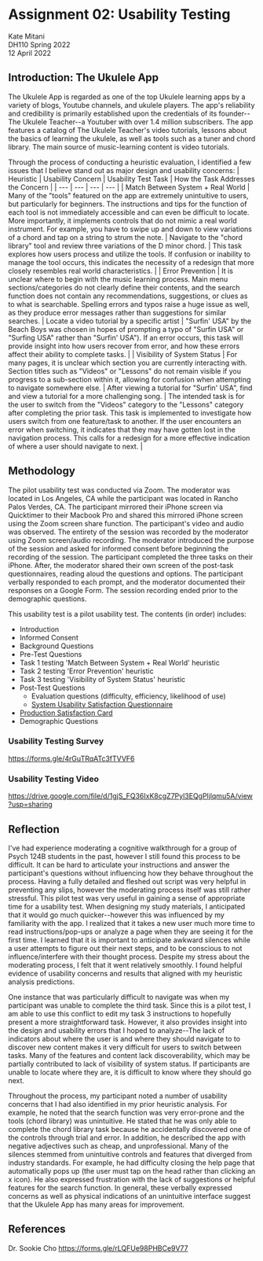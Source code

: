 # Assignment 02: Usability Testing
Kate Mitani  
DH110 Spring 2022  
12 April 2022

## Introduction: The Ukulele App
The Ukulele App is regarded as one of the top Ukulele learning apps by a variety of blogs, Youtube channels, and ukulele players. The app's reliability and credibility is primarily established upon the credentials of its founder--The Ukulele Teacher--a Youtuber with over 1.4 million subscribers. The app features a catalog of The Ukulele Teacher's video tutorials, lessons about the basics of learning the ukulele, as well as tools such as a tuner and chord library. The main source of music-learning content is video tutorials. 

Through the process of conducting a heuristic evaluation, I identified a few issues that I believe stand out as major design and usability concerns:
| Heuristic | Usability Concern | Usability Test Task | How the Task Addresses the Concern |
| --- | --- | --- | --- |
| Match Between System + Real World | Many of the "tools" featured on the app are extremely unintuitive to users, but particularly for beginners. The instructions and tips for the function of each tool is not immediately accessible and can even be difficult to locate. More importantly, it implements controls that do not mimic a real world instrument. For example, you have to swipe up and down to view variations of a chord and tap on a string to strum the note. | Navigate to the "chord library" tool and review three variations of the D minor chord. | This task explores how users process and utilize the tools. If confusion or inability to manage the tool occurs, this indicates the necessity of a redesign that more closely resembles real world characteristics. |
| Error Prevention | It is unclear where to begin with the music learning process. Main menu sections/categories do not clearly define their contents, and the search function does not contain any recommendations, suggestions, or clues as to what is searchable. Spelling errors and typos raise a huge issue as well, as they produce error messages rather than suggestions for similar searches. | Locate a video tutorial by a specific artist | "Surfin' USA" by the Beach Boys was chosen in hopes of prompting a typo of "Surfin USA" or "Surfing USA" rather than "Surfin' USA"). If an error occurs, this task will provide insight into how users recover from error, and how these errors affect their ability to complete tasks. |
| Visibility of System Status | For many pages, it is unclear which section you are currently interacting with. Section titles such as "Videos" or "Lessons" do not remain visible if you progress to a sub-section within it, allowing for confusion when attempting to navigate somewhere else. | After viewing a tutorial for "Surfin' USA", find and view a tutorial for a more challenging song. | The intended task is for the user to switch from the "Videos" category to the "Lessons" category after completing the prior task. This task is implemented to investigate how users switch from one feature/task to another. If the user encounters an error when switching, it indicates that they may have gotten lost in the navigation process. This calls for a redesign for a more effective indication of where a user should navigate to next. | 
## Methodology
The pilot usability test was conducted via Zoom. The moderator was located in Los Angeles, CA while the participant was located in Rancho Palos Verdes, CA. The participant mirrored their iPhone screen via Quicktimer to their Macbook Pro and shared this mirrored iPhone screen using the Zoom screen share function. The participant's video and audio was observed. The entirety of the session was recorded by the moderator using Zoom screen/audio recording. The moderator introduced the purpose of the session and asked for informed consent before beginning the recording of the session. The participant completed the three tasks on their iPhone. After, the moderator shared their own screen of the post-task questionnaires, reading aloud the questions and options. The participant verbally responded to each prompt, and the moderator documented their responses on a Google Form. The session recording ended prior to the demographic questions.

This usability test is a pilot usability test. The contents (in order) includes:
- Introduction
- Informed Consent
- Background Questions
- Pre-Test Questions
- Task 1 testing 'Match Between System + Real World' heuristic
- Task 2 testing 'Error Prevention' heuristic
- Task 3 testing 'Visibility of System Status' heuristic
- Post-Test Questions
    - Evaluation questions (difficulty, efficiency, likelihood of use)
    - [System Usability Satisfaction Questionnaire](https://www.usability.gov/how-to-and-tools/methods/system-usability-scale.html)
- [Production Satisfaction Card](https://www.nngroup.com/articles/microsoft-desirability-toolkit/)
- Demographic Questions

### Usability Testing Survey
https://forms.gle/4rGuTRqATc3fTVVF6  
### Usability Testing Video
https://drive.google.com/file/d/1gjS_FQ36IxK8cgZ7Pyl3EQgPljlqmu5A/view?usp=sharing

## Reflection
I've had experience moderating a cognitive walkthrough for a group of Psych 124B students in the past, however I still found this process to be difficult. It can be hard to articulate your instructions and answer the participant's questions without influencing how they behave throughout the process. Having a fully detailed and fleshed out script was very helpful in preventing any slips, however the moderating process itself was still rather stressful. This pilot test was very useful in gaining a sense of appropriate time for a usability test. When designing my study materials, I anticipated that it would go much quicker--however this was influenced by my familiarity with the app. I realized that it takes a new user much more time to read instructions/pop-ups or analyze a page when they are seeing it for the first time. I learned that it is important to anticipate awkward silences while a user attempts to figure out their next steps, and to be conscious to not influence/interfere with their thought process. Despite my stress about the moderating process, I felt that it went relatively smoothly. I found helpful evidence of usability concerns and results that aligned with my heuristic analysis predictions. 

One instance that was particularly difficult to navigate was when my participant was unable to complete the third task. Since this is a pilot test, I am able to use this conflict to edit my task 3 instructions to hopefully present a more straightforward task. However, it also provides insight into the design and usability errors that I hoped to analyze--The lack of indicators about where the user is and where they should navigate to to discover new content makes it very difficult for users to switch between tasks. Many of the features and content lack discoverability, which may be partially contributed to lack of visibility of system status. If participants are unable to locate where they are, it is difficult to know where they should go next.

Throughout the process, my participant noted a number of usability concerns that I had also identified in my prior heuristic analysis. For example, he noted that the search function was very error-prone and the tools (chord library) was unintuitive. He stated that he was only able to complete the chord library task because he accidentally discovered one of the controls through trial and error. In addition, he described the app with negative adjectives such as cheap, and unprofessional. Many of the silences stemmed from unintuitive controls and features that diverged from industry standards. For example, he had difficulty closing the help page that automatically pops up (the user must tap on the head rather than clicking an x icon). He also expressed frustration with the lack of suggestions or helpful features for the search function. In general, these verbally expressed concerns as well as physical indications of an unintuitive interface suggest that the Ukulele App has many areas for improvement. 

## References
Dr. Sookie Cho
https://forms.gle/rLQFUe98PHBCe9V77
